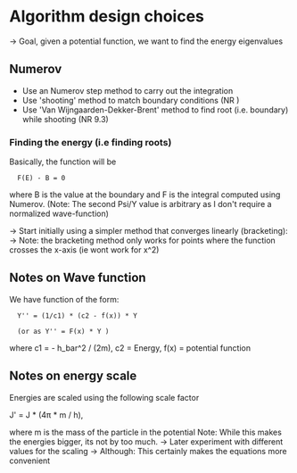 # Algorithm design choices

-> Goal, given a potential function, we want to find the energy eigenvalues

## Numerov
- Use an Numerov step method to carry out the integration
- Use 'shooting' method to match boundary conditions (NR )
- Use 'Van Wijngaarden-Dekker-Brent' method to find root (i.e. boundary) while shooting (NR 9.3)

### Finding the energy (i.e finding roots)
Basically, the function will be

```
  F(E) - B = 0
```
where B is the value at the boundary and F is the integral computed using Numerov. (Note: The second
Psi/Y value is arbitrary as I don't require a normalized wave-function)

-> Start initially using a simpler method that converges linearly (bracketing):
-> Note: the bracketing method only works for points where the function crosses the x-axis (ie wont
work for x^2)


## Notes on Wave function
We have function of the form:

```
  Y'' = (1/c1) * (c2 - f(x)) * Y

  (or as Y'' = F(x) * Y )
```

where c1 = - h_bar^2 / (2m), c2 = Energy, f(x) = potential function

## Notes on energy scale
Energies are scaled using the following scale factor

J' = J * (4π * m / h),

where m is the mass of the particle in the potential
Note: While this makes the energies bigger, its not by too much.
-> Later experiment with different values for the scaling
-> Although: This certainly makes the equations more convenient